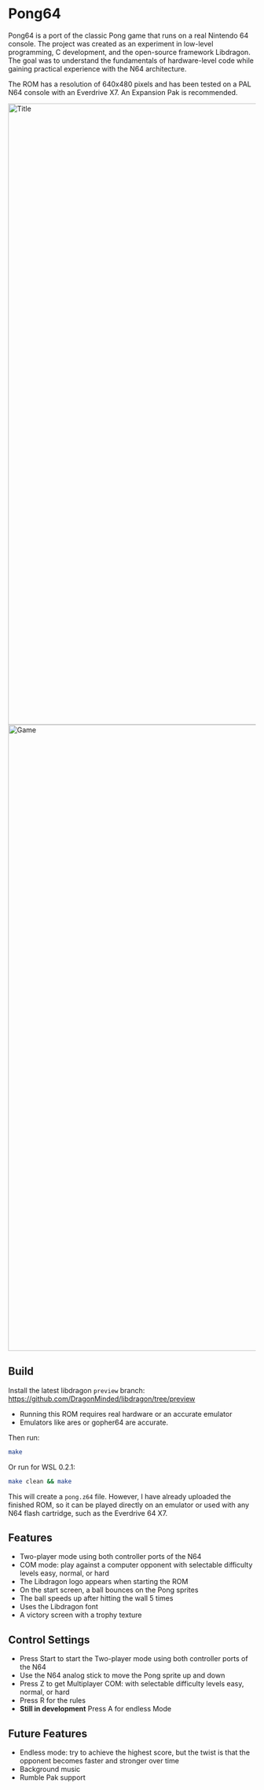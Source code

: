 # Pong64

Pong64 is a port of the classic Pong game that runs on a real Nintendo 64 console.
The project was created as an experiment in low-level programming, C development, and the open-source framework Libdragon.
The goal was to understand the fundamentals of hardware-level code while gaining practical experience with the N64 architecture.

The ROM has a resolution of 640x480 pixels and has been tested on a PAL N64 console with an Everdrive X7. An Expansion Pak is recommended.


<img width="2455" height="1265" alt="Title" src="https://github.com/user-attachments/assets/7db7c7f4-f4cd-4387-85c9-9ef5372e21e4" />

<img width="2278" height="1275" alt="Game" src="https://github.com/user-attachments/assets/f57a27f7-1fd9-4b26-95ad-54623a8a1476" />

## Build

Install the latest libdragon `preview` branch:
<https://github.com/DragonMinded/libdragon/tree/preview>

- Running this ROM requires real hardware or an accurate emulator
- Emulators like ares or gopher64 are accurate.

Then run:
```sh
make 
```
Or run for WSL 0.2.1:
```sh
make clean && make
```
This will create a `pong.z64` file.
However, I have already uploaded the finished ROM, so it can be played directly on an emulator or used with any N64 flash cartridge, such as the Everdrive 64 X7.


## Features
- Two-player mode using both controller ports of the N64
- COM mode: play against a computer opponent with selectable difficulty levels easy, normal, or hard
- The Libdragon logo appears when starting the ROM
- On the start screen, a ball bounces on the Pong sprites
- The ball speeds up after hitting the wall 5 times
- Uses the Libdragon font
- A victory screen with a trophy texture

## Control Settings
- Press Start to start the Two-player mode using both controller ports of the N64
- Use the N64 analog stick to move the Pong sprite up and down
- Press Z to get Multiplayer COM: with selectable difficulty levels easy, normal, or hard
- Press R for the rules
- **Still in development** Press A for endless Mode

## Future Features
- Endless mode: try to achieve the highest score, but the twist is that the opponent becomes faster and stronger over time
- Background music
- Rumble Pak support
